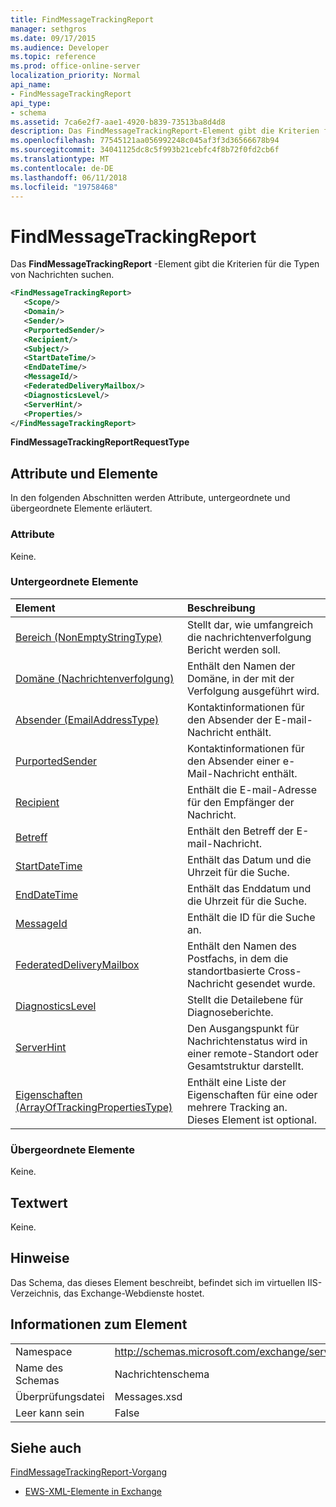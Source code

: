 ```yaml
---
title: FindMessageTrackingReport
manager: sethgros
ms.date: 09/17/2015
ms.audience: Developer
ms.topic: reference
ms.prod: office-online-server
localization_priority: Normal
api_name:
- FindMessageTrackingReport
api_type:
- schema
ms.assetid: 7ca6e2f7-aae1-4920-b839-73513ba8d4d8
description: Das FindMessageTrackingReport-Element gibt die Kriterien für die Typen von Nachrichten suchen.
ms.openlocfilehash: 77545121aa056992248c045af3f3d36566678b94
ms.sourcegitcommit: 34041125dc8c5f993b21cebfc4f8b72f0fd2cb6f
ms.translationtype: MT
ms.contentlocale: de-DE
ms.lasthandoff: 06/11/2018
ms.locfileid: "19758468"
---
```

# <a name="findmessagetrackingreport"></a>FindMessageTrackingReport

Das **FindMessageTrackingReport** -Element gibt die Kriterien für die Typen von Nachrichten suchen. 
  
```xml
<FindMessageTrackingReport>
   <Scope/>
   <Domain/>
   <Sender/>
   <PurportedSender/>
   <Recipient/>
   <Subject/>
   <StartDateTime/>
   <EndDateTime/>
   <MessageId/>
   <FederatedDeliveryMailbox/>
   <DiagnosticsLevel/>
   <ServerHint/>
   <Properties/>
</FindMessageTrackingReport>
```

 **FindMessageTrackingReportRequestType**
## <a name="attributes-and-elements"></a>Attribute und Elemente

In den folgenden Abschnitten werden Attribute, untergeordnete und übergeordnete Elemente erläutert.
  
### <a name="attributes"></a>Attribute

Keine.
  
### <a name="child-elements"></a>Untergeordnete Elemente

|**Element**|**Beschreibung**|
|:-----|:-----|
|[Bereich (NonEmptyStringType)](scope-nonemptystringtype.md) <br/> |Stellt dar, wie umfangreich die nachrichtenverfolgung Bericht werden soll.  <br/> |
|[Domäne (Nachrichtenverfolgung)](domain-message-tracking.md) <br/> |Enthält den Namen der Domäne, in der mit der Verfolgung ausgeführt wird.  <br/> |
|[Absender (EmailAddressType)](sender-emailaddresstype.md) <br/> |Kontaktinformationen für den Absender der E-mail-Nachricht enthält.  <br/> |
|[PurportedSender](purportedsender.md) <br/> |Kontaktinformationen für den Absender einer e-Mail-Nachricht enthält.  <br/> |
|[Recipient](recipient.md) <br/> |Enthält die E-mail-Adresse für den Empfänger der Nachricht.  <br/> |
|[Betreff](subject.md) <br/> |Enthält den Betreff der E-mail-Nachricht.  <br/> |
|[StartDateTime](startdatetime.md) <br/> |Enthält das Datum und die Uhrzeit für die Suche.  <br/> |
|[EndDateTime](enddatetime.md) <br/> |Enthält das Enddatum und die Uhrzeit für die Suche.  <br/> |
|[MessageId](messageid.md) <br/> |Enthält die ID für die Suche an.  <br/> |
|[FederatedDeliveryMailbox](federateddeliverymailbox.md) <br/> |Enthält den Namen des Postfachs, in dem die standortbasierte Cross-Nachricht gesendet wurde.  <br/> |
|[DiagnosticsLevel](diagnosticslevel.md) <br/> |Stellt die Detailebene für Diagnoseberichte.  <br/> |
|[ServerHint](serverhint.md) <br/> |Den Ausgangspunkt für Nachrichtenstatus wird in einer remote-Standort oder Gesamtstruktur darstellt.  <br/> |
|[Eigenschaften (ArrayOfTrackingPropertiesType)](properties-arrayoftrackingpropertiestype.md) <br/> |Enthält eine Liste der Eigenschaften für eine oder mehrere Tracking an. Dieses Element ist optional.  <br/> |
   
### <a name="parent-elements"></a>Übergeordnete Elemente

Keine.
  
## <a name="text-value"></a>Textwert

Keine.
  
## <a name="remarks"></a>Hinweise

Das Schema, das dieses Element beschreibt, befindet sich im virtuellen IIS-Verzeichnis, das Exchange-Webdienste hostet.
  
## <a name="element-information"></a>Informationen zum Element

|||
|:-----|:-----|
|Namespace  <br/> |http://schemas.microsoft.com/exchange/services/2006/messages  <br/> |
|Name des Schemas  <br/> |Nachrichtenschema  <br/> |
|Überprüfungsdatei  <br/> |Messages.xsd  <br/> |
|Leer kann sein  <br/> |False  <br/> |
   
## <a name="see-also"></a>Siehe auch



[FindMessageTrackingReport-Vorgang](findmessagetrackingreport-operation.md)


- [EWS-XML-Elemente in Exchange](ews-xml-elements-in-exchange.md)

